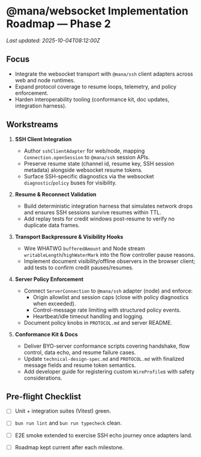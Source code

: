 # @mana/websocket Implementation Roadmap — Phase 2

_Last updated: 2025-10-04T08:12:00Z_

## Focus

- Integrate the websocket transport with `@mana/ssh` client adapters across web and node runtimes.
- Expand protocol coverage to resume loops, telemetry, and policy enforcement.
- Harden interoperability tooling (conformance kit, doc updates, integration harness).

## Workstreams

1. **SSH Client Integration**
   - Author `sshClientAdapter` for web/node, mapping `Connection.openSession` to `@mana/ssh` session APIs.
   - Preserve resume state (channel id, resume key, SSH session metadata) alongside websocket resume tokens.
   - Surface SSH-specific diagnostics via the websocket `diagnostic`/`policy` buses for visibility.

2. **Resume & Reconnect Validation**
   - Build deterministic integration harness that simulates network drops and ensures SSH sessions survive resumes within TTL.
   - Add replay tests for credit windows post-resume to verify no duplicate data frames.

3. **Transport Backpressure & Visibility Hooks**
   - Wire WHATWG `bufferedAmount` and Node stream `writableLength`/`highWaterMark` into the flow controller pause reasons.
   - Implement document visibility/offline observers in the browser client; add tests to confirm credit pauses/resumes.

4. **Server Policy Enforcement**
   - Connect `ServerConnection` to `@mana/ssh` adapter (node) and enforce:
     - Origin allowlist and session caps (close with policy diagnostics when exceeded).
     - Control-message rate limiting with structured policy events.
     - Heartbeat/idle timeout handling and logging.
   - Document policy knobs in `PROTOCOL.md` and server README.

5. **Conformance Kit & Docs**
   - Deliver BYO-server conformance scripts covering handshake, flow control, data echo, and resume failure cases.
   - Update `technical-design-spec.md` and `PROTOCOL.md` with finalized message fields and resume token semantics.
   - Add developer guide for registering custom `WireProfile`s with safety considerations.

## Pre-flight Checklist

- [ ] Unit + integration suites (Vitest) green.
- [ ] `bun run lint` and `bun run typecheck` clean.
- [ ] E2E smoke extended to exercise SSH echo journey once adapters land.
- [ ] Roadmap kept current after each milestone.

